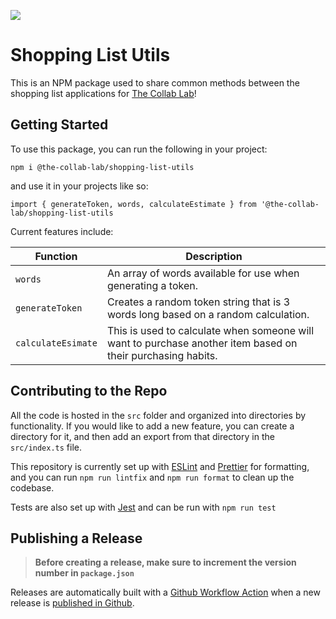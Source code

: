 [![](https://img.shields.io/npm/v/@the-collab-lab/shopping-list-utils)](https://www.npmjs.com/package/@the-collab-lab/shopping-list-utils)

# Shopping List Utils

This is an NPM package used to share common methods between the shopping list applications for [The Collab Lab](https://the-collab-lab.codes/)!

## Getting Started

To use this package, you can run the following in your project:

```
npm i @the-collab-lab/shopping-list-utils
```

and use it in your projects like so:

```
import { generateToken, words, calculateEstimate } from '@the-collab-lab/shopping-list-utils
```

Current features include:

Function | Description
| --- | --- |
`words` | An array of words available for use when generating a token.
`generateToken` | Creates a random token string that is 3 words long based on a random calculation.
`calculateEsimate` | This is used to calculate when someone will want to purchase another item based on their purchasing habits.

## Contributing to the Repo

All the code is hosted in the `src` folder and organized into directories by functionality. If you would like to add a new feature, you can create a directory for it, and then add an export from that directory in the `src/index.ts` file.

This repository is currently set up with [ESLint](https://eslint.org/) and [Prettier](https://prettier.io/) for formatting, and you can run `npm run lintfix` and `npm run format` to clean up the codebase.

Tests are also set up with [Jest](https://jestjs.io/) and can be run with `npm run test`

## Publishing a Release

> **Before creating a release, make sure to increment the version number in `package.json`**

Releases are automatically built with a [Github Workflow Action](https://github.com/the-collab-lab/shopping-list-utils/actions) when a new release is [published in Github](https://github.com/the-collab-lab/shopping-list-utils/releases).
